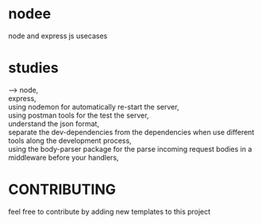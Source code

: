 # nodee
node and express js usecases

# studies
 --> node,</br>
     express,</br>
     using nodemon for automatically re-start the server,</br>
     using postman tools for the test the server,</br>
     understand the json format,</br>
     separate the dev-dependencies from the dependencies when use different tools along the development process,</br>
     using the body-parser package for the parse incoming request bodies in a middleware before your handlers,
     
     
     
     
# CONTRIBUTING

 feel free to contribute by adding new templates to this project
